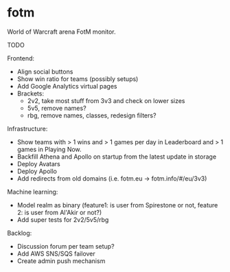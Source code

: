 fotm
====

World of Warcraft arena FotM monitor.

TODO

Frontend:
- Align social buttons
- Show win ratio for teams (possibly setups)
- Add Google Analytics virtual pages
- Brackets:
  - 2v2, take most stuff from 3v3 and check on lower sizes
  - 5v5, remove names?
  - rbg, remove names, classes, redesign filters?

Infrastructure:
- Show teams with > 1 wins and > 1 games per day in Leaderboard and > 1 games in Playing Now.
- Backfill Athena and Apollo on startup from the latest update in storage
- Deploy Avatars
- Deploy Apollo
- Add redirects from old domains (i.e. fotm.eu -> fotm.info/#/eu/3v3)

Machine learning:
- Model realm as binary (feature1: is user from Spirestone or not, feature 2: is user from Al'Akir or not?)
- Add super tests for 2v2/5v5/rbg

Backlog:
- Discussion forum per team setup?
- Add AWS SNS/SQS failover
- Create admin push mechanism
